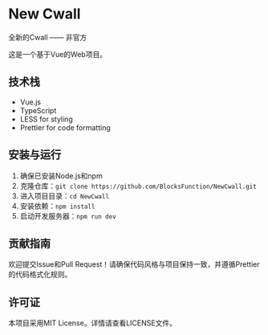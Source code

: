 # New Cwall
全新的Cwall —— 非官方

这是一个基于Vue的Web项目。

## 技术栈
- Vue.js
- TypeScript
- LESS for styling
- Prettier for code formatting

## 安装与运行
1. 确保已安装Node.js和npm
2. 克隆仓库：`git clone https://github.com/BlocksFunction/NewCwall.git`
3. 进入项目目录：`cd NewCwall`
4. 安装依赖：`npm install`
5. 启动开发服务器：`npm run dev`

## 贡献指南
欢迎提交Issue和Pull Request！请确保代码风格与项目保持一致，并遵循Prettier的代码格式化规则。

## 许可证
本项目采用MIT License。详情请查看LICENSE文件。
